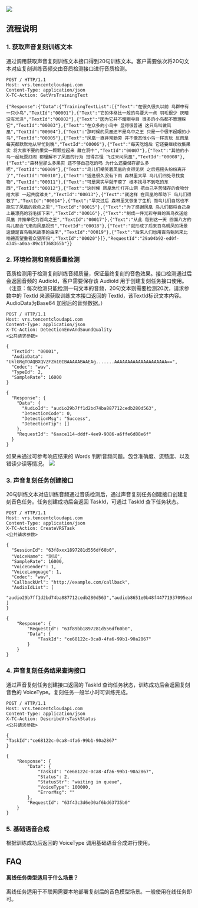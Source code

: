 ![](https://qcloudimg.tencent-cloud.cn/raw/b453df49fef5e3197ca57d47e4ab4cc2.png)
## 流程说明
### 1. 获取声音复刻训练文本
通过调用获取声音复刻训练文本接口得到20句训练文本。客户需要依次将20句文本对应复刻训练音频交由音质检测接口进行音质检测。
```
POST / HTTP/1.1
Host: vrs.tencentcloudapi.com
Content-Type: application/json
X-TC-Action: GetVrsTrainingText
```
```
{"Response":{"Data":{"TrainingTextList":[{"Text":"在很久很久以前 鸟群中有一只小鸟","TextId":"00001"},{"Text":"它的体格比一般的鸟要大一点 羽毛很少 灰暗没有光泽","TextId":"00002"},{"Text":"因为它并不耀眼夺目 很多的小鸟都不愿理睬它","TextId":"00003"},{"Text":"在众多的小鸟中 显得很普通 这只鸟叫做凤凰","TextId":"00004"},{"Text":"那时候的凤凰还不是鸟中之王 只是一个很不起眼的小鸟","TextId":"00005"},{"Text":"凤凰一直非常勤劳 并不像其他小鸟一样贪玩 反而是每天都默默地从早忙到晚","TextId":"00006"},{"Text":"每天吃饱后 它还要继续收集果实 将大家不要的果实一颗颗捡起来 藏在洞中","TextId":"00007"},{"Text":"其他的小鸟一起玩耍打闹 都理解不了凤凰的行为 觉得古怪 飞过来问凤凰","TextId":"00008"},{"Text":"森林里那么多果实 还不够自己吃的吗 为什么还要储存那么多呢","TextId":"00009"},{"Text":"鸟儿们嘲笑着凤凰的贪得无厌 之后摇摇头纷纷离开了","TextId":"00010"},{"Text":"适逢很久没有下雨 森林里大旱 鸟儿们四处寻找食物","TextId":"00011"},{"Text":"可是果实早就干瘪了 根本找寻不到吃的东西","TextId":"00012"},{"Text":"这时候 凤凰急忙打开山洞 把自己辛苦储存的食物分给大家 一起共度难关","TextId":"00013"},{"Text":"就这样 在凤凰的帮助下 鸟儿们得救了","TextId":"00014"},{"Text":"旱灾过后 森林里又恢复了生机 而鸟儿们自然也不能忘了凤凰的救命之恩","TextId":"00015"},{"Text":"为了感谢凤凰 鸟儿们都将自己身上最漂亮的羽毛拔下来","TextId":"00016"},{"Text":"制成一件光彩夺目的百鸟衣送给凤凰 并推举它为百鸟之王","TextId":"00017"},{"Text":"从此 每到这一天 四面八方的鸟儿都会飞来向凤凰祝贺","TextId":"00018"},{"Text":"就形成了后来百鸟朝凤的场景 这便是百鸟朝凤故事的由来","TextId":"00019"},{"Text":"后来人们也用百鸟朝凤来比喻德高望重者众望所归","TextId":"00020"}]},"RequestId":"29a04b92-ed0f-4345-a0aa-89c1f368365b"}}
```

### 2. 环境检测和音频质量检测
音质检测用于检测复刻训练音频质量，保证最终复刻的音色效果。接口检测通过后会返回音频的 AudioId，客户需要保存该 AudioId 用于创建复刻任务接口使用。（注意：每次检测只能检测一句文本的音频，20句文本则需要检测20次，请求参数中的 TextId 来源获取训练文本接口返回的 TextId，该TextId标识文本内容。AudioData为Base64 加密后的音频数据。）
```
POST / HTTP/1.1
Host: vrs.tencentcloudapi.com
Content-Type: application/json
X-TC-Action: DetectionEnvAndSoundQuality
<公共请求参数>

{
  "TextId": "00001",
  "AudioData": "UklGRqTOAQBXQVZFZm10IBAAAAABAAEAg.......AAAAAAAAAAAAAAAAAAAA==",
  "Codec": "wav",
  "TypeId": 2,
  "SampleRate": 16000
}
```
```
{
  "Response": {
    "Data": {
      "AudioId": "audio29b7ff1d2bd74ba887712cedb280d563",
      "DetectionCode": 0,
      "DetectionMsg": "Success",
      "DetectionTip": []
    },
    "RequestId": "6aace114-dddf-4ee9-9086-a6ffe6d88e6f"
  }
}
```
如果未通过可参考响应结果的 Words 判断音频问题。包含准确度、流畅度、以及错读少读等情况。
![](https://qcloudimg.tencent-cloud.cn/raw/608cc0c058acc3718da42db8abb856bb.png)
### 3. 声音复刻任务创建接口
20句训练文本对应训练音频通过音质检测后，通过声音复刻任务创建接口创建复刻音色任务。任务创建成功后会返回 TaskId，可通过 TaskId 查下任务状态。
```
POST / HTTP/1.1
Host: vrs.tencentcloudapi.com
Content-Type: application/json
X-TC-Action: CreateVRSTask
<公共请求参数>

{
  "SessionId": "63f8xxx1897281d556df60b0",
  "VoiceName": "测试",
  "SampleRate": 16000,
  "VoiceGender": 1,
  "VoiceLanguage": 1,
  "Codec": "wav",
  "CallbackUrl": "http://example.com/callback",
  "AudioIdList": [
   "audio29b7ff1d2bd74ba887712cedb280d563","audiob8651e0b48f44771937095ea09","audio24b22885a17c48cf98c657040","audio4482e91539c64e428e81631647","audio354bb2fcd34e4645bbb1ce3d","audio75a13f8c37524c76a66add53c","audio874de9179446495b8cce32c85","audioc6a401e460e640efa3dade68693e","audioe852c24ca77642a388eb5d0a6e","audio0aec8b86b51248c0a8ee1743","audio2a06502656824e9291b9eaea2d","audioa61a61f645e044a5bdd86a6","audio428e76d9a53a48b2b5d9a863ca6","audio009abeb335124789a7b002be8","audioec8add9c50324134af884062f","audio9c4f718c03b74194a22d5b62d2","audio7a88b11fb024487098bc4c2133d16822","audio4ddd906eabf14353872e113778f8db6b","audio884113210232471ba843c02a8b","audioc57567f76e8a4bf4a58abec06"  ]
}
```
```
{
    "Response": {
        "RequestId": "63f89bb1897281d556df60b0",
        "Data": {
            "TaskId": "ce68122c-0ca8-4fa6-99b1-90a2867"
        }
    }
}
```
### 4. 声音复刻任务结果查询接口
通过声音复刻任务创建接口返回的 TaskId 查询任务状态，训练成功后会返回复刻音色的 VoiceType。复刻任务一般半小时可训练完成。
```
POST / HTTP/1.1
Host: vrs.tencentcloudapi.com
Content-Type: application/json
X-TC-Action: DescribeVrsTaskStatus
<公共请求参数>

{
"TaskId":"ce68122c-0ca8-4fa6-99b1-90a2867"
}
```
```
{
    "Response": {
        "Data": {
            "TaskId": "ce68122c-0ca8-4fa6-99b1-90a2867",
            "Status": 2,
            "StatusStr": "waiting in queue",
            "VoiceType": 100000,
            "ErrorMsg": ""
        },
        "RequestId": "63f43c3d6e30af6bd63735b0"
    }
}
```

### 5. 基础语音合成
根据训练成功后返回的 VoiceType 调用基础语音合成进行使用。

## FAQ
#### 离线任务类型适用于什么场景？
离线任务适用于不联网需要本地部署复刻后的音色模型场景。一般使用在线任务即可。
